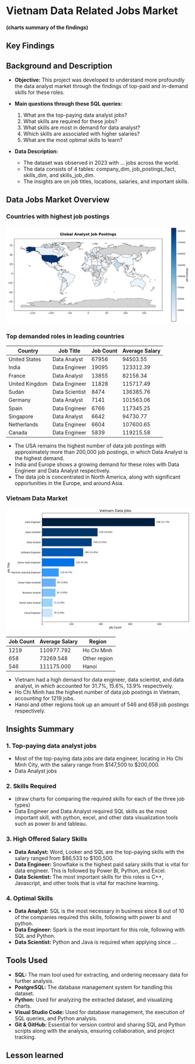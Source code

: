 # Vietnam Data Related Jobs Market

#### (charts summary of the findings)


## Key Findings




## Background and Description 
- **Objective:** This project was developed to understand more profoundly the data analyst market through the findings of top-paid and in-demand skills for these roles.
- **Main questions through these SQL queries:**

    1. What are the top-paying data analyst jobs?
    2. What skills are required for these jobs?
    3. What skills are most in demand for data analyst?
    4. Which skills are associated with higher salaries?
    5. What are the most optimal skills to learn? 

- **Data Description:**
    - The dataset was observed in 2023 with ... jobs across the world.
    - The data consists of 4 tables: company_dim, job_postings_fact, skills_dim, and skills_job_dim.
    - The insights are on job titles, locations, salaries, and important skills.


## Data Jobs Market Overview
### Countries with highest job postings

![](charts/global.jpg)

### Top demanded roles in leading countries
| Country | Job Title | Job Count | Average Salary |
|---|---|---|---|
| United States | Data Analyst | 67956 | 94503.55 |
| India | Data Engineer | 19095 | 123312.39 |
| France | Data Analyst | 13855 | 82156.34 |
| United Kingdom | Data Engineer | 11828 | 115717.49 |
| Sudan | Data Scientist | 8474 | 136385.76 |
| Germany | Data Analyst | 7141 | 101563.06 |
| Spain | Data Engineer | 6766 | 117345.25 |
| Singapore | Data Analyst | 6642 | 94730.77 |
| Netherlands | Data Engineer | 6604 | 107600.65 |
| Canada | Data Engineer | 5839 | 119215.58 |

- The USA remains the highest number of data job postings with approximately more than 200,000 job postings, in which Data Analyst is the highest demand.
- India and Europe shows a growing demand for these roles with Data Engineer and Data Analyst respectively.
- The data job is concentrated in North America, along with significant opportunities in the Europe, and around Asia.


### Vietnam Data Market

![](charts\vndata.jpg)

| Job Count | Average Salary | Region |
|---|---|---|
| 1219 | 110977.792 | Ho Chi Minh |
| 658 | 73269.548 | Other region |
| 546 | 111175.000 | Hanoi |

- Vietnam had a high demand for data engineer, data scientist, and data analyst, in which accounted for 31.7%, 15.6%, 13.9% respectively.
- Ho Chi Minh has the highest number of data job postings in Vietnam, accounting for 1219 jobs.
- Hanoi and other regions took up an amount of 546 and 658 job postings respectively.

## Insights Summary


### 1. Top-paying data analyst jobs


- Most of the top-paying data jobs are data engineer, locating in Ho Chi Minh City, with the salary range from $147,500 to $200,000.
- Data Analyst jobs 


### 2. Skills Required


- (draw charts for comparing the required skills for each of the three job types)
- Data Engineer and Data Analyst required SQL skills as the most important skill, with python, excel, and other data visualization tools such as power bi and tableau.


### 3. High Offered Salary Skills

- **Data Analyst:** Word, Looker and SQL are the top-paying skills with the salary ranged from $86,533 to $100,500.
- **Data Engineer:** Snowflake is the highest paid salary skills that is vital for data engineer. This is followed by Power BI, Python, and Excel.
- **Data Scientist:** The most important skills for this roles is C++, Javascript, and other tools that is vital for machine learning. 

### 4. Optimal Skills 



- **Data Analyst:** SQL is the most necessary in business since 8 out of 10 of the companies required this skills, following with power bi and python.
- **Data Engineer:** Spark is the most important for this role, following with SQL and Python.
- **Data Scientist:** Python and Java is required when applying since ...


## Tools Used
- **SQL:** The main tool used for extracting, and ordering necessary data for further analysis.
- **PostgreSQL:** The database management system for handling this dataset.
- **Python:** Used for analyzing the extracted dataset, and visualizing charts.
- **Visual Studio Code:** Used for database management, the execution of SQL queries, and Python analysis.
- **Git & GitHub:** Essential for version control and sharing SQL and Python scripts along with the analysis, ensuring collaboration, and project tracking.

## Lesson learned
